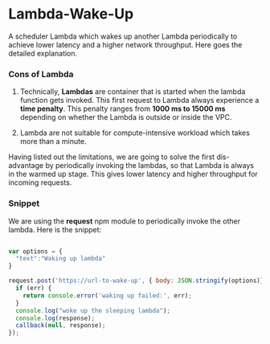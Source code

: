 # Lambda-Wake-Up
A scheduler Lambda which wakes up another Lambda periodically to achieve lower latency and a higher network throughput. Here goes the detailed explanation.

### Cons of Lambda
1. Technically, **Lambdas** are container that is started when the lambda function gets invoked. This first request to Lambda always experience a **time penalty**. This penalty ranges from **1000 ms to 15000 ms** depending on whether the Lambda is outside or inside the VPC.

2. Lambda are not suitable for compute-intensive workload which takes more than a minute.

Having listed out the limitations, we are going to solve the first dis-advantage by periodically invoking the lambdas, so that Lambda is always in the warmed up stage. This gives lower latency and higher throughput for incoming requests.

### Snippet
We are using the **request** npm module to periodically invoke the other lambda. Here is the snippet:

```js

var options = {
  "text":"Waking up lambda"
}

request.post('https://url-to-wake-up', { body: JSON.stringify(options)}, function (err, response, body) {
  if (err) {
    return console.error('waking up failed:', err);
  }
  console.log("woke up the sleeping lambda");
  console.log(response);
  callback(null, response);
});


```

